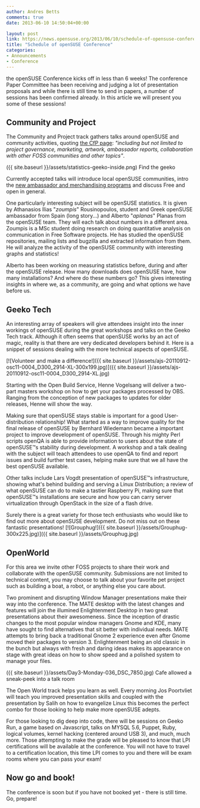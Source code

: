 ```yaml
---
author: Andres Betts
comments: true
date: 2013-06-10 14:50:04+00:00

layout: post
link: https://news.opensuse.org/2013/06/10/schedule-of-opensuse-conference/
title: "Schedule of openSUSE Conference"
categories:
- Announcements
- Conference
---
```

the openSUSE Conference kicks off in less than 6 weeks! The conference Paper Committee has been receiving and judging a lot of presentation proposals and while there is still time to send in papers, a number of sessions has been confirmed already. In this article we will present you some of these sessions!


## Community and Project


The Community and Project track gathers talks around openSUSE and community activities, quoting [the CfP page](https://conference.opensuse.org/osem/conference/osc2013/proposal/new): _"including but not limited to project governance, marketing, artwork, ambassador reports, collaboration with other FOSS communities and other topics"_.

({{ site.baseurl }}/assets/statistics-geeko-inside.png) Find the geeko

Currently accepted talks will introduce local openSUSE communities, intro the [new ambassador and merchandising programs](https://news.opensuse.org/2013/05/10/ambassadors-event-merchendise-all-change/) and discuss Free and open in general.

One particularly interesting subject will be openSUSE statistics. It is given by Athanasios Ilias "_zoumpis_" Rousinopoulos, student and Greek openSUSE ambassador from Spain (long story...) and Alberto "_aplanas_" Planas from the openSUSE team. They will each talk about numbers in a different area. Zoumpis is a MSc student doing research on doing quantitative analysis on communication in Free Software projects. He has studied the openSUSE repositories, mailing lists and bugzilla and extracted information from them. He will analyze the activity of the openSUSE community with interesting graphs and statistics!

Alberto has been working on measuring statistics before, during and after the openSUSE release. How many downloads does openSUSE have, how many installations? And where do these numbers go? This gives interesting insights in where we, as a community, are going and what options we have before us.


## Geeko Tech


An interesting array of speakers will give attendees insight into the inner workings of openSUSE during the great workshops and talks on the Geeko Tech track. Although it often seems that openSUSE works by an act of magic, reality is that there are very dedicated developers behind it. Here is a snippet of sessions dealing with the more technical aspects of openSUSE.

[![Volunteer and make a difference!]({{ site.baseurl }}/assets/ajs-20110912-osc11-0004_D300_2914-XL-300x199.jpg)]({{ site.baseurl }}/assets/ajs-20110912-osc11-0004_D300_2914-XL.jpg)

Starting with the Open Build Service, Henne Vogelsang will deliver a two-part masters workshop on how to get your packages processed by OBS. Ranging from the conception of new packages to updates for older releases, Henne will show the way.

Making sure that openSUSE stays stable is important for a good User-distribution relationship! What started as a way to improve quality for the final release of openSUSE by Bernhard Wiedemann became a important project to improve development of openSUSE. Through his mighty Perl scripts openQA is able to provide information to users about the state of openSUSE™s stability during development. A workshop and a talk dealing with the subject will teach attendees to use openQA to find and report issues and build further test cases, helping make sure that we all have the best openSUSE available.

Other talks include Lars Vogdt presentation of openSUSE™s infrastructure, showing what's behind building and serving a Linux Distribution; a review of what openSUSE can do to make a tastier Raspberry Pi, making sure that openSUSE™s installations are secure and how you can carry server virtualization through OpenStack in the size of a flash drive.

Surely there is a great variety for those tech enthusiasts who would like to find out more about openSUSE development. Do not miss out on these fantastic presentations!
[![Grouphug!]({{ site.baseurl }}/assets/Grouphug-300x225.jpg)]({{ site.baseurl }}/assets/Grouphug.jpg)


## OpenWorld


For this area we invite other FOSS projects to share their work and collaborate with the openSUSE community. Submissions are not limited to technical content, you may choose to talk about your favorite pet project such as building a boat, a robot, or anything else you care about.

Two prominent and disrupting Window Manager presentations make their way into the conference. The MATE desktop with the latest changes and features will join the illumined Enlightenment Desktop in two great presentations about their awesomeness. Since the inception of drastic changes to the most popular window managers Gnome and KDE, many have sought to find alternatives that sit better with individual needs. MATE attempts to bring back a traditional Gnome 2 experience even after Gnome moved their packages to version 3. Enlightenment being an old classic in the bunch but always with fresh and daring ideas makes its appearance on stage with great ideas on how to show speed and a polished system to manage your files.

({{ site.baseurl }}/assets/Day3-Monday-036_DSC_7850.jpg) Cafe allowed a sneak-peek into a talk room

The Open World track helps you learn as well. Every morning Jos Poortvliet will teach you improved presentation skills and coupled with the presentation by Salih on how to evangelize Linux this becomes the perfect combo for those looking to help make more openSUSE adepts.

For those looking to dig deep into code, there will be sessions on Geeko Run, a game based on Javascript, talks on MYSQL 5.6, Puppet, Ruby, logical volumes, kernel hacking (centered around USB 3), and much, much more. Those attempting to make the grade will be pleased to know that LPI certifications will be available at the conference. You will not have to travel to a certification location, this time LPI comes to you and there will be exam rooms where you can pass your exam!



## Now go and book!


The conference is soon but if you have not booked yet - there is still time. Go, prepare!		
